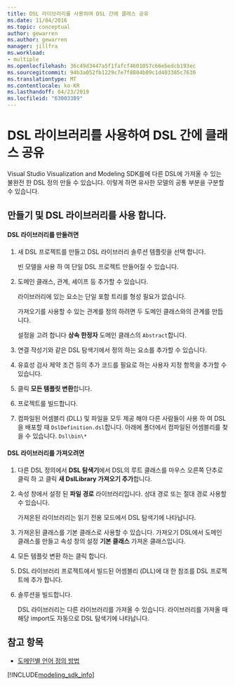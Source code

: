 ```yaml
---
title: DSL 라이브러리를 사용하여 DSL 간에 클래스 공유
ms.date: 11/04/2016
ms.topic: conceptual
author: gewarren
ms.author: gewarren
manager: jillfra
ms.workload:
- multiple
ms.openlocfilehash: 36c49d3447a5f1fafcf4601057c66ebedcb193ec
ms.sourcegitcommit: 94b3a052fb1229c7e7f8804b09c1d403385c7630
ms.translationtype: MT
ms.contentlocale: ko-KR
ms.lasthandoff: 04/23/2019
ms.locfileid: "63003389"
---
```

# <a name="sharing-classes-between-dsls-by-using-a-dsl-library"></a>DSL 라이브러리를 사용하여 DSL 간에 클래스 공유
Visual Studio Visualization and Modeling SDK를에 다른 DSL에 가져올 수 있는 불완전 한 DSL 정의 만들 수 있습니다. 이렇게 하면 유사한 모델의 공통 부분을 구분할 수 있습니다.

## <a name="creating-and-using-dsl-libraries"></a>만들기 및 DSL 라이브러리를 사용 합니다.

#### <a name="to-create-a-dsl-library"></a>DSL 라이브러리를 만들려면

1. 새 DSL 프로젝트를 만들고 DSL 라이브러리 솔루션 템플릿을 선택 합니다.

     빈 모델을 사용 하 여 단일 DSL 프로젝트 만들어질 수 있습니다.

2. 도메인 클래스, 관계, 셰이프 등 추가할 수 있습니다.

     라이브러리에 있는 요소는 단일 포함 트리를 형성 필요가 없습니다.

     가져오기를 사용할 수 있는 관계를 정의 하려면 두 도메인 클래스와의 관계를 만듭니다.

     설정을 고려 합니다 **상속 한정자** 도메인 클래스의 `Abstract`합니다.

3. 연결 작성기와 같은 DSL 탐색기에서 정의 하는 요소를 추가할 수 있습니다.

4. 유효성 검사 제약 조건 등의 추가 코드를 필요로 하는 사용자 지정 항목을 추가할 수 있습니다.

5. 클릭 **모든 템플릿 변환**합니다.

6. 프로젝트를 빌드합니다.

7. 컴파일된 어셈블리 (DLL) 및 파일을 모두 제공 해야 다른 사람들이 사용 하 여 DSL을 배포할 때 `DslDefinition.dsl`합니다. 아래에 폴더에서 컴파일된 어셈블리를 찾을 수 있습니다. `Dsl\bin\*`

#### <a name="to-import-a-dsl-library"></a>DSL 라이브러리를 가져오려면

1. 다른 DSL 정의에서 **DSL 탐색기**에서 DSL의 루트 클래스를 마우스 오른쪽 단추로 클릭 하 고 클릭 **새 DslLibrary 가져오기 추가**합니다.

2. 속성 창에서 설정 된 **파일 경로** 라이브러리입니다. 상대 경로 또는 절대 경로 사용할 수 있습니다.

    가져온된 라이브러리는 읽기 전용 모드에서 DSL 탐색기에 나타납니다.

3. 가져온된 클래스를 기본 클래스로 사용할 수 있습니다. 가져오기 DSL에서 도메인 클래스를 만들고 속성 창의 설정 **기본 클래스** 가져온 클래스입니다.

4. 모든 템플릿 변환 하는 클릭 합니다.

5. DSL 라이브러리 프로젝트에서 빌드된 어셈블리 (DLL)에 대 한 참조를 DSL 프로젝트에 추가 합니다.

6. 솔루션을 빌드합니다.

   DSL 라이브러리는 다른 라이브러리를 가져올 수 있습니다. 라이브러리를 가져올 때 해당 import도 자동으로 DSL 탐색기에 나타납니다.

## <a name="see-also"></a>참고 항목

- [도메인별 언어 정의 방법](../modeling/how-to-define-a-domain-specific-language.md)

[!INCLUDE[modeling_sdk_info](includes/modeling_sdk_info.md)]
